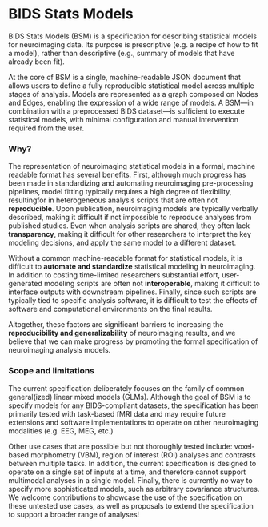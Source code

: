 # BIDS Stats Models

BIDS Stats Models (BSM) is a specification for describing statistical models for neuroimaging data. Its purpose is prescriptive (e.g. a recipe of how to fit a model), rather than descriptive (e.g., summary of models that have already been fit). 

At the core of BSM is a single, machine-readable JSON document that allows users to define a fully reproducible statistical model across multiple stages of analysis. Models are represented as a graph composed on Nodes and Edges, enabling the expression of a wide range of models. A BSM—in combination with a preprocessed BIDS dataset—is sufficient to execute statistical models, with minimal configuration and manual intervention required from the user. 

### Why?

The representation of neuroimaging statistical models in a formal, machine readable format has several benefits. First, although much progress has been made in standardizing and automating neuroimaging pre-processing pipelines, model fitting typically requires a high degree of flexibility, resultingfor in heterogeneous analysis scripts that are often not **reproducible**. Upon publication, neuroimaging models are typically verbally described, making it difficult if not impossible to reproduce analyses from published studies. Even when analysis scripts are shared, they often lack **transparency**, making it difficult for other researchers to interpret the key modeling decisions, and apply the same model to a different dataset. 

Without a common machine-readable format for statistical models, it is difficult to **automate and standardize** statistical modeling in neuroimaging. In addition to costing time-limited researchers substantial effort, user-generated modeling scripts are often not **interoperable**, making it difficult to interface outputs with downstream pipelines. Finally, since such scripts are typically tied to specific analysis software, it is difficult to test the effects of software and computational environments on the final results. 

Altogether, these factors are significant barriers to increasing the **reproducibility and generalizability** of neuroimaging results, and we believe that we can make progress by promoting the formal specification of neuroimaging analysis models.

### Scope and limitations

The current specification deliberately focuses on the family of common general(ized) linear mixed models (GLMs). Although the goal of BSM is to specify models for any BIDS-compliant datasets, the specification has been primarily tested with task-based fMRI data and may require future extensions and software implementations to operate on other neuroimaging modalities (e.g. EEG, MEG, etc.)

Other use cases that are possible but not thoroughly tested include: voxel-based morphometry (VBM), region of interest (ROI) analyses and contrasts between multiple tasks. In addition, the current specification is designed to operate on a single set of inputs at a time, and therefore cannot support multimodal analyses in a single model. Finally, there is currently no way to specify more sophisticated models, such as arbitrary covariance structures. We welcome contributions to showcase the use of the specification on these untested use cases, as well as proposals to extend the specification to support a broader range of analyses!
